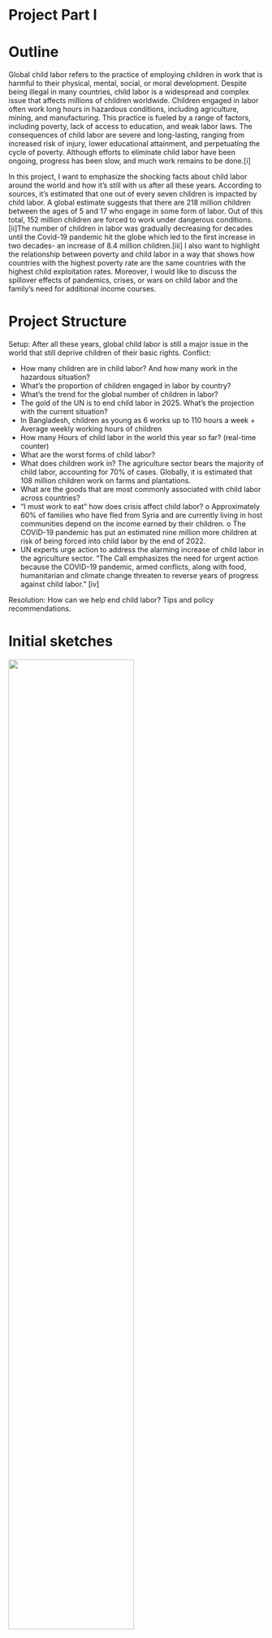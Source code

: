 # Project Part I

# Outline

Global child labor refers to the practice of employing children in work that is harmful to their physical, mental, social, or moral development. Despite being illegal in many countries, child labor is a widespread and complex issue that affects millions of children worldwide. Children engaged in labor often work long hours in hazardous conditions, including agriculture, mining, and manufacturing. This practice is fueled by a range of factors, including poverty, lack of access to education, and weak labor laws. The consequences of child labor are severe and long-lasting, ranging from increased risk of injury, lower educational attainment, and perpetuating the cycle of poverty. Although efforts to eliminate child labor have been ongoing, progress has been slow, and much work remains to be done.[i]

In this project, I want to emphasize the shocking facts about child labor around the world and how it’s still with us after all these years. According to sources, it’s estimated that one out of every seven children is impacted by child labor. A global estimate suggests that there are 218 million children between the ages of 5 and 17 who engage in some form of labor. Out of this total, 152 million children are forced to work under dangerous conditions.[ii]The number of children in labor was gradually decreasing for decades until the Covid-19 pandemic hit the globe which led to the first increase in two decades- an increase of 8.4 million children.[iii] I also want to highlight the relationship between poverty and child labor in a way that shows how countries with the highest poverty rate are the same countries with the highest child exploitation rates. Moreover, I would like to discuss the spillover effects of pandemics, crises, or wars on child labor and the family’s need for additional income courses. 

# Project Structure
Setup: 
After all these years, global child labor is still a major issue in the world that still deprive children of their basic rights.
Conflict:
* How many children are in child labor? And how many work in the hazardous situation?
* What’s the proportion of children engaged in labor by country?
* What’s the trend for the global number of children in labor? 
* The gold of the UN is to end child labor in 2025. What’s the projection with the current situation?
* In Bangladesh, children as young as 6 works up to 110 hours a week + Average weekly working hours of children
* How many Hours of child labor in the world this year so far? (real-time counter)
* What are the worst forms of child labor?
* What does children work in? The agriculture sector bears the majority of child labor, accounting for 70% of cases. Globally, it is estimated that 108 million children work on farms and plantations.
* What are the goods that are most commonly associated with child labor across countries?
* “I must work to eat” how does crisis affect child labor?
o	Approximately 60% of families who have fled from Syria and are currently living in host communities depend on the income earned by their children.
o	The COVID-19 pandemic has put an estimated nine million more children at risk of being forced into child labor by the end of 2022.
* UN experts urge action to address the alarming increase of child labor in the agriculture sector. “The Call emphasizes the need for urgent action because the COVID-19 pandemic, armed conflicts, along with food, humanitarian and climate change threaten to reverse years of progress against child labor.” [iv]


Resolution:
How can we help end child labor? Tips and policy recommendations. 

# Initial sketches
<img src="https://raw.githubusercontent.com/salghamdi93/alghamdi-portfolio/main/Project sketches o[3845].png" width="70%" height="70%">

# Data Sources 
1.	Children aged 5-17 years engaged in labor.
 Source: [https://ourworldindata.org/grapher/children-aged-5-17-years-engaged-in-labour?tab=table](https://ourworldindata.org/grapher/children-aged-5-17-years-engaged-in-labour?tab=table)
2.	Poverty rate by country
Source: [https://wisevoter.com/country-rankings/poverty-rate-by-country/](https://wisevoter.com/country-rankings/poverty-rate-by-country/)

3.	Distribution of population between different poverty thresholds up to 30 dollars
source: World Bank Data are based on primary household survey data obtained from government statistical agencies and World Bank country departments.

4.	Share of children in hazardous work by sex and age (%)
Source: [https://ilostat.ilo.org/topics/child-labour/](https://ilostat.ilo.org/topics/child-labour/)

5.	Global progress against child labor
Source: Report: child labor: global estimates 2020, trends and the road forward
[https://www.google.com/url?sa=t&rct=j&q=&esrc=s&source=web&cd=&ved=2ahUKEwihuLf-rZH9AhWFElkFHaR8DxcQFnoECAgQAQ&url=https%3A%2F%2Fdata.unicef.org%2Fwp-content%2Fuploads%2F2022%2F01%2FChild-Labour-Report-1_24.pdf&usg=AOvVaw3Vqi9srS1CDz805QHaVeFG](https://www.google.com/url?sa=t&rct=j&q=&esrc=s&source=web&cd=&ved=2ahUKEwihuLf-rZH9AhWFElkFHaR8DxcQFnoECAgQAQ&url=https%3A%2F%2Fdata.unicef.org%2Fwp-content%2Fuploads%2F2022%2F01%2FChild-Labour-Report-1_24.pdf&usg=AOvVaw3Vqi9srS1CDz805QHaVeFG)

6.	Prevalence of child labor by country
Source: [https://ilostat.ilo.org/topics/child-labour/](https://ilostat.ilo.org/topics/child-labour/)

7.	Proportion of children engaged in economic activity and household chores (%)
Source: [https://ilostat.ilo.org/resources/concepts-and-definitions/description-sustainable-development-labour-market-indicators/](https://ilostat.ilo.org/resources/concepts-and-definitions/description-sustainable-development-labour-market-indicators/)

8.	Goods that are most commonly associated with child labor across
Source: [https://www.dol.gov/sites/dolgov/files/ILAB/child_labor_reports/tda2022/2022ListofGoodsExcel.xlsx](https://www.dol.gov/sites/dolgov/files/ILAB/child_labor_reports/tda2022/2022ListofGoodsExcel.xlsx)

9.	Average working hours of children
Source: [https://ourworldindata.org/grapher/average-working-hours-of-children?tab=table](https://ourworldindata.org/grapher/average-working-hours-of-children?tab=table)

# Method and medium 
I would need to do more work on writing the text that will be along with the graphs and to decide what the topic and headlines will be. I also plan to use Shorthand to showcase the story, so I need to do more work on finding appropriate images and graphics that help in story flow and meaning.

#References

 i [https://www.ilo.org/ipec/facts/lang--en/index.htm](https://www.ilo.org/ipec/facts/lang--en/index.htm)<br>
 ii [https://www.theworldcounts.com/stories/child-labor-facts-and-statistics](https://www.theworldcounts.com/stories/child-labor-facts-and-statistics)<br>
 iii [https://www.theguardian.com/law/2021/jun/10/child-labour-worldwide-increases-for-first-time-in-20-yearsdeprive](https://www.theguardian.com/law/2021/jun/10/child-labour-worldwide-increases-for-first-time-in-20-yearsdeprive)<br>
 iv [https://www.ohchr.org/en/press-releases/2022/05/un-experts-urge-action-address-alarming-increase-child-labour-agriculture](https://www.ohchr.org/en/press-releases/2022/05/un-experts-urge-action-address-alarming-increase-child-labour-agriculture)<br>
